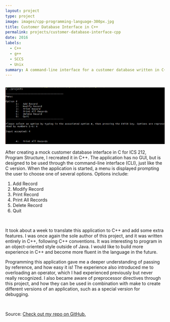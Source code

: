 ```yaml
---
layout: project
type: project
image: images/cpp-programming-language-300px.jpg
title: Customer Database Interface in C++
permalink: projects/customer-database-interface-cpp
date: 2016
labels:
  - C++
  - g++
  - SCCS
  - Unix
summary: A command-line interface for a customer database written in C++ for ICS 212, Program Structure.
---
```


<br>

<img class="ui large rounded image" src="../images/customer-db-interface-c.png">

<br>

After creating a mock customer database interface in C for ICS 212, Program Structure, I recreated it in C++. The application has no GUI, but is designed to be used through the command-line interface (CLI), just like the C version. When the application is started, a menu is displayed prompting the user to choose one of several options. Options include:

1. Add Record
2. Modify Record
3. Print Record
4. Print All Records
5. Delete Record
6. Quit

<br>

It took about a week to translate this application to C++ and add some extra features. I was once again the sole author of this project, and it was written entirely in C++, following C++ conventions. It was interesting to program in an object-oriented style outside of Java. I would like to build more experience in C++ and become more fluent in the language in the future.

Programming this application gave me a deeper understanding of passing by reference, and how easy it is! The experience also introduced me to overloading an operator, which I had experienced previously but never really recognized. I also became aware of preprocessor directives through this project, and how they can be used in combination with make to create different versions of an application, such as a special version for debugging.

<br>
 
Source: <a href="https://github.com/wyattbartlett/customer-database-interface-cpp"><i class="large github icon"></i>Check out my repo on GitHub.</a>

<br>
